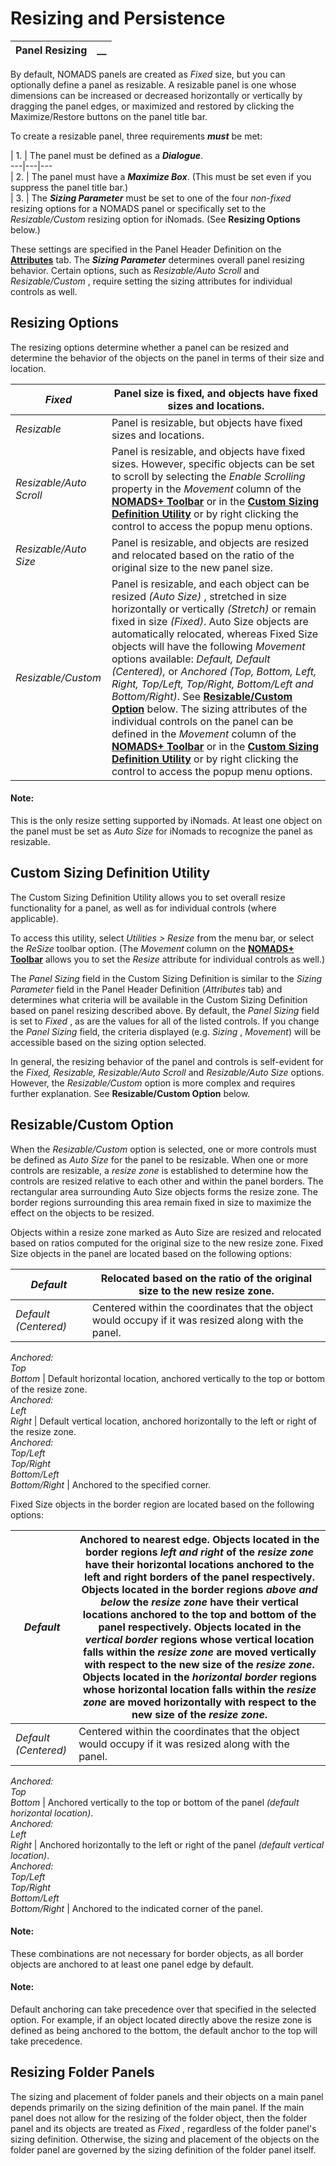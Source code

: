 # Resizing and Persistence

**Panel Resizing** |  **__**  
---|---  
  
By default, NOMADS panels are created as _Fixed_ size, but you can optionally define a panel as resizable. A resizable panel is one whose dimensions can be increased or decreased horizontally or vertically by dragging the panel edges, or maximized and restored by clicking the Maximize/Restore buttons on the panel title bar.

To create a resizable panel, three requirements **_must_** be met:

|  1. |  The panel must be defined as a **_Dialogue_**.  
---|---|---  
|  2. |  The panel must have a **_Maximize Box_**. (This must be set even if you suppress the panel title bar.)  
|  3. |  The **_Sizing Parameter_** must be set to one of the four _non-fixed_ resizing options for a NOMADS panel or specifically set to the _Resizable/Custom_ resizing option for iNomads. (See **Resizing Options** below.)  
  
These settings are specified in the Panel Header Definition on the **[Attributes](../Panel%20Header/Overview.htm#attributes)** tab. The **_Sizing Parameter_** determines overall panel resizing behavior. Certain options, such as _Resizable/Auto Scroll_ and _Resizable/Custom_ , require setting the sizing attributes for individual controls as well.

## Resizing Options

The resizing options determine whether a panel can be resized and determine the behavior of the objects on the panel in terms of their size and location.

_Fixed_ |  Panel size is fixed, and objects have fixed sizes and locations.  
---|---  
_Resizable_ |  Panel is resizable, but objects have fixed sizes and locations.  
_Resizable/Auto Scroll_ |  Panel is resizable, and objects have fixed sizes. However, specific objects can be set to scroll by selecting the _Enable Scrolling_ property in the _Movement_ column of the **[NOMADS+ Toolbar](../../../NOMADS+%20Toolbar/Introduction.md)** or in the **[Custom Sizing Definition Utility](Panel%20Resizing.htm#CustomSizing)** or by right clicking the control to access the popup menu options.  
_Resizable/Auto Size_ |  Panel is resizable, and objects are resized and relocated based on the ratio of the original size to the new panel size.  
_Resizable/Custom_ |  Panel is resizable, and each object can be resized _(Auto Size)_ , stretched in size horizontally or vertically _(Stretch)_ or remain fixed in size _(Fixed)_. Auto Size objects are automatically relocated, whereas Fixed Size objects will have the following _Movement_ options available: _Default, Default (Centered),_ or _Anchored (Top, Bottom, Left, Right, Top/Left, Top/Right, Bottom/Left and Bottom/Right)_. See **[Resizable/Custom Option](Panel%20Resizing.htm#ResizableCustom)** below. The sizing attributes of the individual controls on the panel can be defined in the _Movement_ column of the **[NOMADS+ Toolbar](../../../NOMADS+%20Toolbar/Introduction.md)** or in the **[Custom Sizing Definition Utility](Panel%20Resizing.htm#CustomSizing)** or by right clicking the control to access the popup menu options.

#### **Note:**  
This is the only resize setting supported by iNomads. At least one object on the panel must be set as _Auto Size_ for iNomads to recognize the panel as resizable.  
  
##  Custom Sizing Definition Utility

The Custom Sizing Definition Utility allows you to set overall resize functionality for a panel, as well as for individual controls (where applicable).

To access this utility, select _Utilities > Resize_ from the menu bar, or select the _ReSize_ toolbar option. (The _Movement_ column on the **[NOMADS+ Toolbar](../../../NOMADS+%20Toolbar/Introduction.md)** allows you to set the _Resize_ attribute for individual controls as well.)

The _Panel Sizing_ field in the Custom Sizing Definition is similar to the _Sizing Parameter_ field in the Panel Header Definition (_Attributes_ tab) and determines what criteria will be available in the Custom Sizing Definition based on panel resizing described above. By default, the _Panel Sizing_ field is set to _Fixed_ , as are the values for all of the listed controls. If you change the _Panel Sizing_ field, the criteria displayed (e.g. _Sizing_ , _Movement_) will be accessible based on the sizing option selected.

In general, the resizing behavior of the panel and controls is self-evident for the _Fixed, Resizable, Resizable/Auto Scroll_ and _Resizable/Auto Size_ options. However, the _Resizable/Custom_ option is more complex and requires further explanation. See **Resizable/Custom Option** below.

##  Resizable/Custom Option

When the _Resizable/Custom_ option is selected, one or more controls must be defined as _Auto Size_ for the panel to be resizable. When one or more controls are resizable, a _resize zone_ is established to determine how the controls are resized relative to each other and within the panel borders. The rectangular area surrounding Auto Size objects forms the resize zone. The border regions surrounding this area remain fixed in size to maximize the effect on the objects to be resized.

Objects within a resize zone marked as Auto Size are resized and relocated based on ratios computed for the original size to the new resize zone. Fixed Size objects in the panel are located based on the following options:

_Default_ |  Relocated based on the ratio of the original size to the new resize zone.  
---|---  
_Default (Centered)_ |  Centered within the coordinates that the object would occupy if it was resized along with the panel.  
_Anchored:  
Top  
Bottom_ |  Default horizontal location, anchored vertically to the top or bottom of the resize zone.  
_Anchored:  
Left  
Right_ |  Default vertical location, anchored horizontally to the left or right of the resize zone.  
_Anchored:  
Top/Left  
Top/Right  
Bottom/Left  
Bottom/Right_ |  Anchored to the specified corner.  
  
Fixed Size objects in the border region are located based on the following options:

_Default_ |  Anchored to nearest edge. Objects located in the border regions **_left and right_** of the _resize zone_ have their horizontal locations anchored to the left and right borders of the panel respectively. Objects located in the border regions **_above and below_** the _resize zone_ have their vertical locations anchored to the top and bottom of the panel respectively. Objects located in the **_vertical border_** regions whose vertical location falls within the _resize zone_ are moved vertically with respect to the new size of the _resize zone_. Objects located in the **_horizontal border_** regions whose horizontal location falls within the _resize zone_ are moved horizontally with respect to the new size of the _resize zone_.  
---|---  
_Default (Centered)_ |  Centered within the coordinates that the object would occupy if it was resized along with the panel.  
_Anchored:  
Top  
Bottom_ |  Anchored vertically to the top or bottom of the panel _(default horizontal location)_.  
_Anchored:  
Left  
Right_ |  Anchored horizontally to the left or right of the panel _(default vertical location)_.  
_Anchored:  
Top/Left  
Top/Right  
Bottom/Left  
Bottom/Right_ |  Anchored to the indicated corner of the panel.

#### **Note:**  
These combinations are not necessary for border objects, as all border objects are anchored to at least one panel edge by default.  
  
#### **Note:**  
Default anchoring can take precedence over that specified in the selected option. For example, if an object located directly above the resize zone is defined as being anchored to the bottom, the default anchor to the top will take precedence.

## Resizing Folder Panels

The sizing and placement of folder panels and their objects on a main panel depends primarily on the sizing definition of the main panel. If the main panel does not allow for the resizing of the folder object, then the folder panel and its objects are treated as _Fixed_ , regardless of the folder panel's sizing definition. Otherwise, the sizing and placement of the objects on the folder panel are governed by the sizing definition of the folder panel itself.
